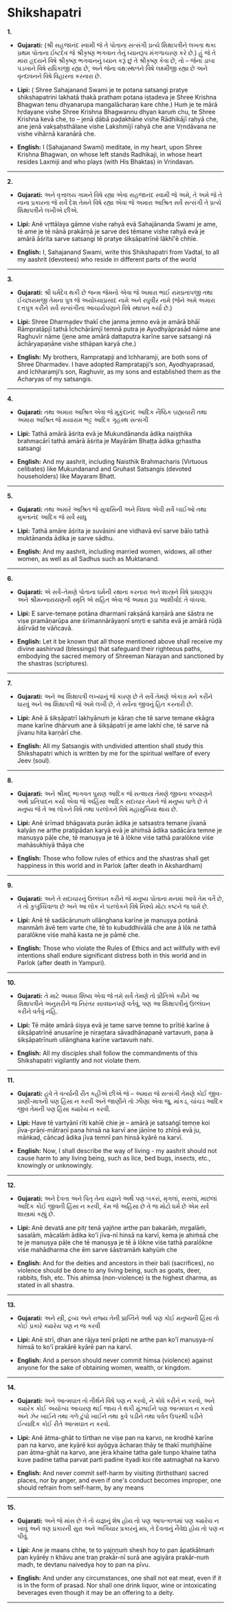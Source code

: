 

# Shikshapatri

**1.**  
* **Gujarati:** (શ્રી સહજાનંદ સ્વામી જે તે પોતાના સત્સંગી પ્રત્યે શિક્ષાપત્રીને લખતા થકા પ્રથમ પોતાના ઈષ્ટદેવ જે શ્રીકૃષ્ણ ભગવાન તેનું ધ્યાનરૂપ મંગળાચરણ કરે છે.) હું જે તે મારા હૃદયને વિષે શ્રીકૃષ્ણ ભગવાનનું ધ્યાન કરૂં છું તે શ્રીકૃષ્ણ કેવા છે, તો – જેના ડાબા પડખાને વિષે રાધિકાજી રહ્યા છે, અને જેના વક્ષ:સ્થળને વિષે લક્ષ્મીજી રહ્યા છે અને વૃન્દાવનને વિષે વિહારના કરનારા છે.

* **Lipi:** ( Shree Sahajanand Swami je te potana satsangi pratye shikshapatrini lakhatā thakā pratham potana iṣṭadeva je Shree Krishna Bhagwan tenu dhyanarupa mangalācharaṇ kare chhe.) Huṁ je te mārā hṛdayane vishe Shree Krishna Bhagwannu dhyan karuṁ chu, te Shree Krishna kevā che, to – jenā ḍābā paḍakhāne vishe Rādhikājī rahyā che, ane jenā vakṣaḥsthālane vishe Lakshmījī rahyā che ane Vṛndāvana ne vishe vihārnā karanārā che.

* **English:** I (Sahajanand Swami) meditate, in my heart, upon Shree Krishna Bhagwan, on whose left stands Radhikaji, in whose heart resides Laxmiji and who plays (with His Bhaktas) in Vrindavan. 


---

**2.**  
* **Gujarati:** અને વૃત્તાલય ગામને વિષે રહ્યા એવા સહજાનંદ સ્વામી જે અમે, તે અમે જે તે નાના પ્રકારના જે સર્વે દેશ તેમને વિષે  રહ્યા એવા જે અમારા આશ્રિત સર્વે સત્સંગી તે પ્રત્યે શિક્ષાપત્રીને લખીએ છીએ. 

* **Lipi:** Anē vṛttālaya gāmne vishe rahyā evā Sahajānanda Swami je ame, tē ame je tē nānā prakārṇā je sarve deś tēmane vishe rahyā evā je amārā āśrita sarve satsangi tē pratye śikṣāpatrīnē lākhī'ē chhīe. 

* **English:** I, Sahajanand Swami, write this Shikshapatri from Vadtal, to all my aashrit (devotees) who reside in different parts of the world 

---

**3.**  
* **Gujarati:** શ્રી ધર્મદેવ થકી છે જન્મ જેમનો એવા જે અમારા ભાઈ રામપ્રતાપજી તથા ઈચ્છારામજી તેમના પુત્ર જે અયોધ્યાપ્રસાદ નામે અને રઘુવીર નામે (જેને અમે અમારા દત્તપુત્ર કરીને સર્વે સત્સંગીના આચાર્યપણાને વિષે સ્થાપન કર્યા છે.) 

* **Lipi:** Shree Dharmadev thakī che janma jemno evā je amārā bhāī Rāmpratāpjī tathā Īchchārāmjī temnā putra je Ayodhyāprasād nāme ane Raghuvīr nāme (jene ame amārā dattaputra karīne sarve satsangi nā āchāryapaṇāne vishe sthāpan karyā che.)

* **English:** My brothers, Rampratapji and Ichharamji, are both sons of Shree Dharmadev. I have adopted Rampratapji’s son, Ayodhyaprasad, and Ichharamji’s son, Raghuvir, as my sons and established them as the Acharyas of my satsangis. 

---

**4.**  
* **Gujarati:** તથા અમારા આશ્રિત એવા જે મુકુંદાનંદ આદિક નૈષ્ઠિક બ્રહ્મચારી તથા અમારા આશ્રિત જે મયારામ ભટ્ટ આદિક ગૃહસ્થ સત્સંગી

* **Lipi:** Tathā amārā āśrita evā je Mukundānanda ādika naiṣṭhika brahmacārī tathā amārā āśrita je Mayārām Bhaṭṭa ādika gṛhastha satsangi

* **English:** And my aashrit, including Naisthik Brahmacharis (Virtuous celibates) like Mukundanand and Gruhast Satsangis (devoted householders) like Mayaram Bhatt.

---

**5.**  
* **Gujarati:** તથા અમારે આશ્રિત જે સુવાસિની અને વિધવા એવી સર્વે બાઈઓ તથા મુક્તાનંદ આદિક જે સર્વે સાધુ

* **Lipi:** Tathā amāre āśrita je suvāsini ane vidhavā evī sarve bāīo tathā muktānanda ādika je sarve sādhu. 

* **English:** And my aashrit, including married women, widows, all other women, as well as all Sadhus such as Muktanand.

---
**6.**  
* **Gujarati:** એ સર્વે-તેમણે પોતાના ધર્મની રક્ષાના કરનારા અને શાસ્ત્રને વિષે પ્રમાણરૂપ અને શ્રીમન્નારાયણની સ્મૃતિ એ સહિત એવા જે અમારા રૂડા આશીર્વાદ તે વાંચવા. 

* **Lipi:** E sarve-temaṇe potāna dharmanī rakṣānā karṇārā ane śāstra ne viṣe pramāṇarūpa ane śrīmannārāyaṇnī smṛti e sahita evā je amārā rūḍā āśīrvād te vān̄cavā.

* **English:** Let it be known that all those mentioned above shall receive my divine aashirvad (blessings) that safeguard their righteous paths, embodying the sacred memory of Shreeman Narayan and sanctioned by the shastras (scriptures).

---

**7.**  
* **Gujarati:** અને આ શિક્ષાપત્રી લખ્યાનું જે કારણ છે તે સર્વે તેમણે એકાગ્ર મને કરીને ધારવું અને આ શિક્ષાપત્રી જે અમે લખી છે, તે સર્વેના જીવનું હિત કરનારી છે.

* **Lipi:** Anē ā śikṣāpatrī lakhyānuṁ je kāraṇ che tē sarve temane ekāgra mane karīne dhārvuṁ ane ā śikṣāpatrī je ame lakhī che, tē sarve nā jīvanu hita karṇārī che. 

* **English:** All my Satsangis with undivided attention shall study this Shikshapatri which is written by me for the spiritual welfare of every Jeev (soul).

---

**8.**  
* **Gujarati:** અને શ્રીમદ્ ભાગવત પુરાણ આદિક જે સત્શાસ્ત્ર તેમણે જીવના કલ્યાણને અર્થે પ્રતિપાદન કર્યા એવા જે અહિંસા આદિક સદાચાર તેમને જે મનુષ્ય પાળે છે તે મનુષ્ય જે તે આ લોકને વિષે તથા પરલોકને વિષે મહાસુખિયા થાય છે.

* **Lipi:** Anē śrīmad bhāgavata purāṇ ādika je satsastra temane jīvanā kalyāṇ ne arthe pratipādan karyā evā je ahiṁsā ādika sadācāra temne je manuṣya pāḷe che, tē manuṣya je tē ā lōkne viśe tathā paralōkne viśe mahāsukhiyā thāya che

* **English:** Those who follow rules of ethics and the shastras shall get happiness in this world and in Parlok (after death in Akshardham) 

---

**9.**  
* **Gujarati:** અને તે સદાચારનું ઉલ્લંઘન કરીને જે મનુષ્ય પોતાના મનમાં આવે તેમ વર્તે છે, તે તો કુબુધ્ધિવાળા છે અને આ લોક ને પરલોકને વિષે નિશ્ચે મોટા કષ્ટને જ પામે છે. 

* **Lipi:** Anē tē sadācārunuṁ ullānghana karīne je manuṣya potānā manmāṁ āvē tem varte che, tē to kubuddhivālā che ane ā lōk ne tathā paralōkne viśe mahā kasta ne je pāmē che.

* **English:** Those who violate the Rules of Ethics and act willfully with evil intentions shall endure significant distress both in this world and in Parlok (after death in Yampuri).

---

**10.**  
* **Gujarati:** તે માટે અમારા શિષ્ય એવા જે તમે સર્વે તેમણે તો પ્રીતિએ કરીને આ શિક્ષાપત્રીને અનુસરીને જ નિરંતર સાવધાનપણે વર્તવું, પણ આ શિક્ષાપત્રીનું ઉલ્લંઘન કરીને વર્તવું નહિ.

* **Lipi:** Tē māṭe amārā śiṣya evā je tame sarve temne to prītiē karīne ā śikṣāpatrīnē anusarīne je niraṉtara sāvadhānapanē vartavuṁ, paṇa ā śikṣāpatrīnuṁ ullānghana karīne vartavuṁ nahi.

* **English:** All my disciples shall follow the commandments of this Shikshapatri vigilantly and not violate them.

  
---
**11.**  
* **Gujarati:** હવે તે વર્ત્યાની રીત કહીએ છીએ જે – અમારા જે સત્સંગી તેમણે કોઈ જીવ-પ્રાણી-માત્રની પણ હિંસા ન કરવી અને જાણીને તો ઝીણા એવા જુ, માંકડ, ચાંચડ આદિક જીવ તેમની પણ હિંસા ક્યારેય ન કરવી.

* **Lipi:** Have tē vartyānī rīti kahīē chie je – amārā je satsaṅgī temṇe koi jīva-prāṇi-mātraṇī paṇa hinsā na karvī ane jāṇīne to zhīṇā evā ju, māṅkaḍ, cāṅcaḍ ādika jīva temnī pan hinsā kyārē na karvī.

* **English:** Now, I shall describe the way of living - my aashrit should not cause harm to any living being, such as lice, bed bugs, insects, etc., knowingly or unknowingly.


---

**12.**  
* **Gujarati:** અને દેવતા અને પિતૃ તેના યજ્ઞને અર્થે પણ બકરાં, મૃગલાં, સસલાં, માછલાં આદિક કોઈ જીવની હિંસા ન કરવી, કેમ જે અહિંસા છે તે જ મોટો ધર્મ છે એમ સર્વ શાસ્ત્રમાં કહ્યું છે.

* **Lipi:** Anē devatā ane pitṛ tenā yajñne arthe pan bakarāṁ, mṛgalāṁ, sasalāṁ, mācalāṁ ādika ko'ī jīva-nī hinsā na karvī, kema je ahiṁsā che te je manuṣya pāḷe che tē manuṣya je tē ā lōkne viśe tathā paralōkne viśe mahādharma che ēm sarve śāstramāṁ kahyūṁ che

* **English:** And for the deities and ancestors in their bali (sacrifices), no violence should be done to any living being, such as goats, deer, rabbits, fish, etc. This ahimsa (non-violence) is the highest dharma, as stated in all shastra.
  
---
**13.**  
* **Gujarati:** અને સ્ત્રી, દ્રવ્ય અને રાજ્ય તેની પ્રાપ્તિને અર્થે પણ કોઈ મનુષ્યની હિંસા તો કોઈ પ્રકારે ક્યારેય પણ ન જ કરવી

* **Lipi:** Anē strī, dhan ane rājya tenī prāpti ne arthe pan ko'ī manuṣya-nī himsā to ko'ī prakārē kyārē pan na karvī.

* **English:** And a person should never commit himsa (violence) against anyone for the sake of obtaining women, wealth, or kingdom.
  
---
**14.**  
* **Gujarati:** અને આત્મઘાત તો તીર્થને વિષે પણ ન કરવો, ને ક્રોધે કરીને ન કરવો, અને ક્યારેક કોઈ અયોગ્ય આચરણ થઈ જાય તે થકી મુંઝાઈને પણ આત્મઘાત ન કરવો અને ઝેર ખાઈને તથા ગળે ટુંપો ખાઈને તથા કૂવે પડીને તથા પર્વત ઉપરથી પડીને ઈત્યાદિક કોઈ રીતે આત્મઘાત ન કરવો.

* **Lipi:** Anē ātma-ghāt to tīrthan ne viṣe pan na karvo, ne krodhē karīne pan na karvo, ane kyārē koi ayōgya ācharaṇ thāy te thakī muṁjhāīne pan ātma-ghāt na karvo, ane jēra khaine tatha gale tunpo khaine tatha kuve padine tatha parvat parti padine ityadi koi rite aatmaghat na karvo

* **English:** And never commit self-harm by visiting (tirthsthan) sacred places, nor by anger, and even if one's conduct becomes improper, one should refrain from self-harm, by any means

---

**15.**  
* **Gujarati:** અને જે માંસ છે તે તો યજ્ઞનું શેષ હોય તો પણ આપત્કાળમાં પણ ક્યારેય ન ખાવું અને ત્રણ પ્રકારની સુરા અને અગિયાર પ્રકારનું મધ, તે દેવતાનું નૈવેદ્ય હોય તો પણ ન પીવું.

* **Lipi:** Ane je maans chhe, te to yajṉṉuṁ shesh hoy to pan āpatkālmaṁ pan kyārēy n khāvu ane traṇ prakār-nī surā ane agiyāra prakār-nuṁ madh, te devtanu naivedya hoy to pan na pīvu.

* **English:** And under any circumstances, one shall not eat meat, even if it is in the form of prasad. Nor shall one drink liquor, wine or intoxicating beverages even though it may be an offering to a deity.
  
---

